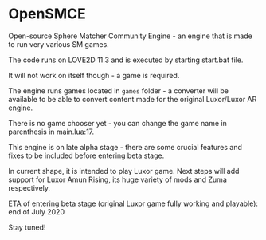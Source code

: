 # OpenSMCE
Open-source Sphere Matcher Community Engine - an engine that is made to run very various SM games.

The code runs on LOVE2D 11.3 and is executed by starting start.bat file.

It will not work on itself though - a game is required.

The engine runs games located in `games` folder - a converter will be available to be able to convert content made for the original Luxor/Luxor AR engine.

There is no game chooser yet - you can change the game name in parenthesis in main.lua:17.



This engine is on late alpha stage - there are some crucial features and fixes to be included before entering beta stage.

In current shape, it is intended to play Luxor game. Next steps will add support for Luxor Amun Rising, its huge variety of mods and Zuma respectively.

ETA of entering beta stage (original Luxor game fully working and playable): end of July 2020

Stay tuned!
